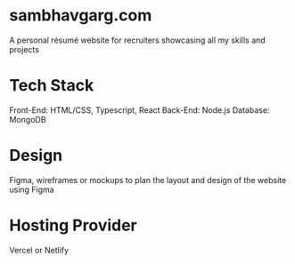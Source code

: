 # sambhavgarg.com
A personal résumé website for recruiters showcasing all my skills and projects

# Tech Stack
Front-End: HTML/CSS, Typescript, React
Back-End: Node.js
Database: MongoDB

# Design
Figma, wireframes or mockups to plan the layout and design of the website using Figma

# Hosting Provider
Vercel or Netlify
